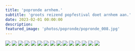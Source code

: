 ```yaml
---
title: 'popronde arnhem.'
subtitle: 'groots reizend popfestival doet arnhem aan.'
date: 2023-02-01 00:00:00
description: 
featured_image: 'photos/popronde/popronde_008.jpg'
---
```



<div class="gallery" data-columns="2">
    <img src="/photos/popronde/popronde_001.jpg">
    <img src="/photos/popronde/popronde_008.jpg">
    <img src="/photos/popronde/popronde_009.jpg">
    <img src="/photos/popronde/popronde_002.jpg">
    <img src="/photos/popronde/popronde_003.jpg">
    <img src="/photos/popronde/popronde_004.jpg">
    <img src="/photos/popronde/popronde_006.jpg">
    <img src="/photos/popronde/popronde_007.jpg">
    <img src="/photos/popronde/popronde_012.jpg">
    <img src="/photos/popronde/popronde_013.jpg">
    <img src="/photos/popronde/popronde_014.jpg">
    <img src="/photos/popronde/popronde_016.jpg">
    <img src="/photos/popronde/popronde_018.jpg">
    <img src="/photos/popronde/popronde_017.jpg">
    <img src="/photos/popronde/popronde_019.jpg">
    
</div>
